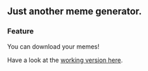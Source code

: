 ## Just another meme generator.

### Feature
You can download your memes!

Have a look at the <a href="https://ikarustee.github.io/meme-generator/" target="_blank">working version here</a>.
